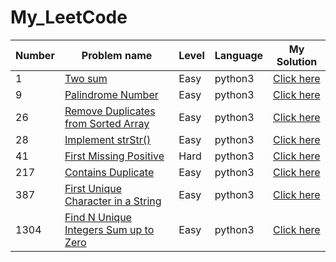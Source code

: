 # My_LeetCode

| Number | Problem name  | Level | Language | My Solution |
| ------------- | ------------- | ------------- | ------------- |------------- |
| 1 | [Two sum](https://leetcode.com/problems/two-sum) | Easy | python3 | [Click here](https://github.com/ngowran/My_LeetCode/blob/main/Easy/two_sum.py) |
| 9 | [Palindrome Number](https://leetcode.com/problems/palindrome-number/) | Easy | python3 | [Click here](https://github.com/ngowran/My_LeetCode/blob/main/Easy/palindrome-number.py) |
|26 | [Remove Duplicates from Sorted Array](https://leetcode.com/problems/remove-duplicates-from-sorted-array/) | Easy | python3 | [Click here](https://github.com/ngowran/My_LeetCode/blob/main/Easy/remove_duplicates_from_sorted_array.py) |
| 28 | [Implement strStr()](https://leetcode.com/problems/implement-strstr/) | Easy | python3 | [Click here](https://github.com/ngowran/My_LeetCode/blob/main/Easy/implement_strStr().py) |
| 41 | [First Missing Positive](https://leetcode.com/problems/first-missing-positive/) | Hard | python3 | [Click here](https://github.com/ngowran/My_LeetCode/blob/main/Hard/first_missing_positive.py) | 
| 217 | [Contains Duplicate](https://leetcode.com/problems/contains-duplicate/) | Easy | python3 | [Click here](https://github.com/ngowran/My_LeetCode/blob/main/Easy/contains_duplicate.py) |
| 387 | [First Unique Character in a String](https://leetcode.com/problems/first-unique-character-in-a-string/) | Easy | python3 | [Click here](https://github.com/ngowran/My_LeetCode/blob/main/Easy/first_unique%20_character_in_a_string.py) |
| 1304 | [Find N Unique Integers Sum up to Zero](https://leetcode.com/problems/find-n-unique-integers-sum-up-to-zero/) | Easy | python3 | [Click here](https://github.com/ngowran/My_LeetCode/blob/main/Easy/n_unique_integers_sum_up_to_zero.py) |

